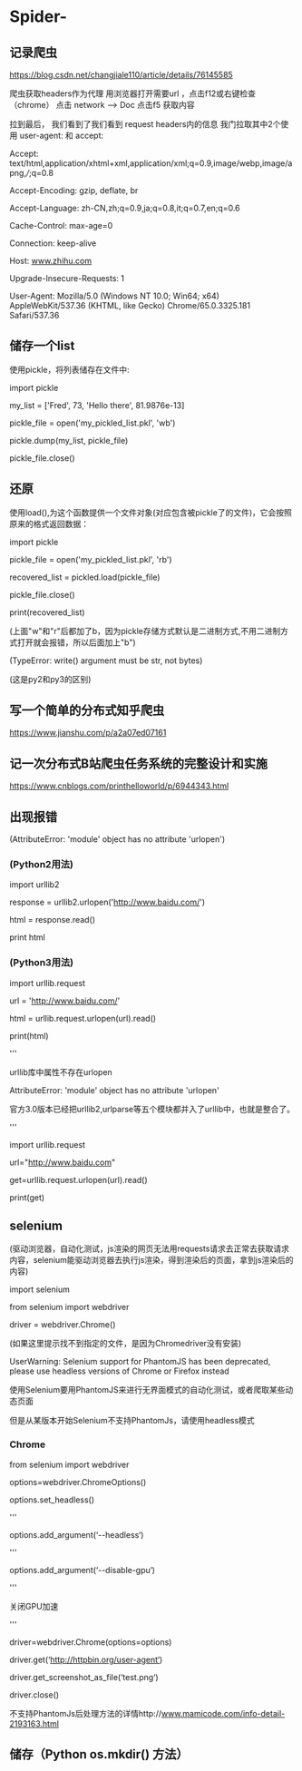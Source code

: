 # Spider-

## 记录爬虫

https://blog.csdn.net/changjiale110/article/details/76145585 

爬虫获取headers作为代理 用浏览器打开需要url ，点击f12或右键检查（chrome） 点击 network –> Doc 点击f5 获取内容

拉到最后， 我们看到了我们看到 request headers内的信息 我门拉取其中2个使用 user-agent: 和 accept:

Accept: text/html,application/xhtml+xml,application/xml;q=0.9,image/webp,image/apng,*/*;q=0.8

Accept-Encoding: gzip, deflate, br

Accept-Language: zh-CN,zh;q=0.9,ja;q=0.8,it;q=0.7,en;q=0.6

Cache-Control: max-age=0

Connection: keep-alive

Host: www.zhihu.com

Upgrade-Insecure-Requests: 1

User-Agent: Mozilla/5.0 (Windows NT 10.0; Win64; x64) AppleWebKit/537.36 (KHTML, like Gecko) Chrome/65.0.3325.181 Safari/537.36

## 储存一个list

使用pickle，将列表储存在文件中:

import pickle

my_list = ['Fred', 73, 'Hello there', 81.9876e-13]

pickle_file = open('my_pickled_list.pkl', 'wb')

pickle.dump(my_list, pickle_file)

pickle_file.close()

## 还原

使用load(),为这个函数提供一个文件对象(对应包含被pickle了的文件)，它会按照原来的格式返回数据：

import pickle

pickle_file = open('my_pickled_list.pkl', 'rb')

recovered_list = pickled.load(pickle_file)

pickle_file.close()

print(recovered_list)

(上面"w"和"r"后都加了b，因为pickle存储方式默认是二进制方式,不用二进制方式打开就会报错，所以后面加上"b")

(TypeError: write() argument must be str, not bytes)

(这是py2和py3的区别)

## 写一个简单的分布式知乎爬虫

https://www.jianshu.com/p/a2a07ed07161

## 记一次分布式B站爬虫任务系统的完整设计和实施

https://www.cnblogs.com/printhelloworld/p/6944343.html

## 出现报错

(AttributeError: 'module' object has no attribute 'urlopen')

### (Python2用法)

import urllib2  

response = urllib2.urlopen('http://www.baidu.com/')  

html = response.read()  

print html  

### (Python3用法)

import urllib.request

url = 'http://www.baidu.com/'

html = urllib.request.urlopen(url).read()

print(html)

'''

urllib库中属性不存在urlopen

AttributeError: 'module' object has no attribute 'urlopen'

官方3.0版本已经把urllib2,urlparse等五个模块都并入了urllib中，也就是整合了。

'''

import urllib.request 

url="http://www.baidu.com"

get=urllib.request.urlopen(url).read() 

print(get)

## selenium

(驱动浏览器，自动化测试，js渲染的网页无法用requests请求去正常去获取请求内容，selenium能驱动浏览器去执行js渲染，得到渲染后的页面，拿到js渲染后的内容)

import selenium

from selenium import webdriver

driver = webdriver.Chrome()

(如果这里提示找不到指定的文件，是因为Chromedriver没有安装)

UserWarning: Selenium support for PhantomJS has been deprecated, please use headless versions of Chrome or Firefox instead

使用Selenium要用PhantomJS来进行无界面模式的自动化测试，或者爬取某些动态页面

但是从某版本开始Selenium不支持PhantomJs，请使用headless模式

### Chrome

from selenium import webdriver

options=webdriver.ChromeOptions()

options.set_headless()

'''

options.add_argument(‘--headless‘)

'''

options.add_argument(‘--disable-gpu‘)    

'''

关闭GPU加速

'''

driver=webdriver.Chrome(options=options)

driver.get(‘http://httpbin.org/user-agent‘)

driver.get_screenshot_as_file(‘test.png‘)

driver.close()

不支持PhantomJs后处理方法的详情http://www.mamicode.com/info-detail-2193163.html

## 储存（Python os.mkdir() 方法）

